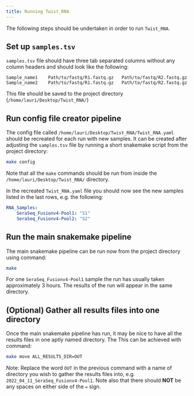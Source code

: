 ```yaml
---
title: Running Twist_RNA
---
```


The following steps should be undertaken in order to run `Twist_RNA`.

## Set up `samples.tsv`

`samples.tsv` file should have three tab separated columns without any column headers and should look like the following:

```tsv
Sample_name1	Path/to/fastq/R1.fastq.gz	Path/to/fastq/R2.fastq.gz
Sample_name2	Path/to/fastq/R1.fastq.gz	Path/to/fastq/R2.fastq.gz
```

This file should be saved to the project directory (`/home/lauri/Desktop/Twist_RNA/`)

## Run config file creator pipeline

The config file called `/home/lauri/Desktop/Twist_RNA/Twist_RNA.yaml` should be recreated for each run with new samples. It can be created after adjusting the `samples.tsv` file by running a short snakemake script from the project directory:

```bash
make config
```

Note that all the `make` commands should be run from inside the `/home/lauri/Desktop/Twist_RNA/` directory. 

In the recreated `Twist_RNA.yaml` file you should now see the new samples listed in the last rows, e.g. the following:

```yaml
RNA_Samples:
    SeraSeq_Fusionv4-Pool1: "S1"
    SeraSeq_Fusionv4-Pool2: "S2"
```

## Run the main snakemake pipeline

The main snakemake pipeline can be run now from the project directory using command:

```bash
make
```

For one `SeraSeq_Fusionv4-Pool1` sample the run has usually taken approximately 3 hours. The results of the run will appear in the same directory.

## (Optional) Gather all results files into one directory

Once the main snakemake pipeline has run, it may be nice to have all the results files in one aptly named directory. The  This can be achieved with command:

```bash
make move ALL_RESULTS_DIR=OUT
```

Note: Replace the word `OUT` in the previous command with a name of directory you wish to gather the results files into, e.g. `2022_04_11_SeraSeq_Fusionv4-Pool1`. Note also that there should **NOT** be any spaces on either side of the `=` sign.
